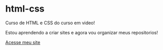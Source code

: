 # html-css
 Curso de HTML e CSS do curso em video!

 Estou aprendendo a criar sites e agora vou organizar meus repositorios!
 
<a href="https://guilherme-rabelo.github.io/html-css/desafios/desafio%2001%20m2/index.html"> Acesse meu site</a>
